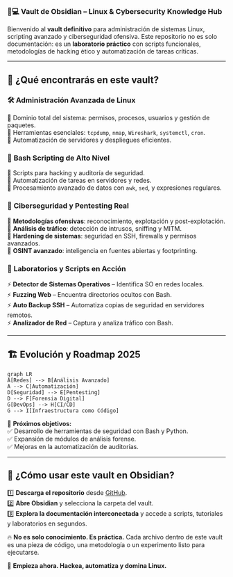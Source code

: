 
### 🐧💻 **Vault de Obsidian – Linux & Cybersecurity Knowledge Hub**

Bienvenido al **vault definitivo** para administración de sistemas Linux, scripting avanzado y ciberseguridad ofensiva. Este repositorio no es solo documentación: es un **laboratorio práctico** con scripts funcionales, metodologías de hacking ético y automatización de tareas críticas.

---

## 🚀 **¿Qué encontrarás en este vault?**

### 🛠️ **Administración Avanzada de Linux**

📌 Dominio total del sistema: permisos, procesos, usuarios y gestión de paquetes.  
📌 Herramientas esenciales: `tcpdump`, `nmap`, `Wireshark`, `systemctl`, `cron`.  
📌 Automatización de servidores y despliegues eficientes.

### 🧠 **Bash Scripting de Alto Nivel**

📌 Scripts para hacking y auditoría de seguridad.  
📌 Automatización de tareas en servidores y redes.  
📌 Procesamiento avanzado de datos con `awk`, `sed`, y expresiones regulares.

### 🔐 **Ciberseguridad y Pentesting Real**

📌 **Metodologías ofensivas**: reconocimiento, explotación y post-explotación.  
📌 **Análisis de tráfico**: detección de intrusos, sniffing y MITM.  
📌 **Hardening de sistemas**: seguridad en SSH, firewalls y permisos avanzados.  
📌 **OSINT avanzado**: inteligencia en fuentes abiertas y footprinting.

### 🧪 **Laboratorios y Scripts en Acción**

⚡ **Detector de Sistemas Operativos** – Identifica SO en redes locales.  
⚡ **Fuzzing Web** – Encuentra directorios ocultos con Bash.  
⚡ **Auto Backup SSH** – Automatiza copias de seguridad en servidores remotos.  
⚡ **Analizador de Red** – Captura y analiza tráfico con Bash.

---

## 🏗️ **Evolución y Roadmap 2025**

```mermaid
graph LR
A[Redes] --> B[Análisis Avanzado]
A --> C[Automatización]
D[Seguridad] --> E[Pentesting]
D --> F[Forensia Digital]
G[DevOps] --> H[CI/CD]
G --> I[Infraestructura como Código]
```

🔹 **Próximos objetivos:**  
✅ Desarrollo de herramientas de seguridad con Bash y Python.  
✅ Expansión de módulos de análisis forense.  
✅ Mejoras en la automatización de auditorías.

---

## 📂 **¿Cómo usar este vault en Obsidian?**

1️⃣ **Descarga el repositorio** desde [GitHub](https://github.com/je7remy/linuxknowledge).  
2️⃣ **Abre Obsidian** y selecciona la carpeta del vault.  
3️⃣ **Explora la documentación interconectada** y accede a scripts, tutoriales y laboratorios en segundos.

🔥 **No es solo conocimiento. Es práctica.** Cada archivo dentro de este vault es una pieza de código, una metodología o un experimento listo para ejecutarse.

🚀 **Empieza ahora. Hackea, automatiza y domina Linux.**